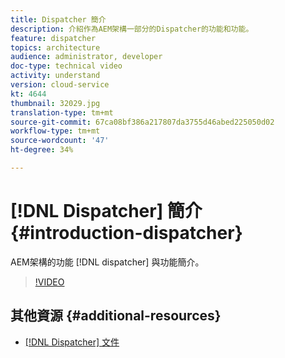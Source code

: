 ```yaml
---
title: Dispatcher 簡介
description: 介紹作為AEM架構一部分的Dispatcher的功能和功能。
feature: dispatcher
topics: architecture
audience: administrator, developer
doc-type: technical video
activity: understand
version: cloud-service
kt: 4644
thumbnail: 32029.jpg
translation-type: tm+mt
source-git-commit: 67ca08bf386a217807da3755d46abed225050d02
workflow-type: tm+mt
source-wordcount: '47'
ht-degree: 34%

---
```



# [!DNL Dispatcher] 簡介{#introduction-dispatcher}

AEM架構的功能 [!DNL dispatcher] 與功能簡介。

>[!VIDEO](https://video.tv.adobe.com/v/32029/?quality=12&learn=on)

## 其他資源 {#additional-resources}

* [[!DNL Dispatcher] 文件](https://docs.adobe.com/content/help/zh-Hant/experience-manager-dispatcher/using/dispatcher.html)